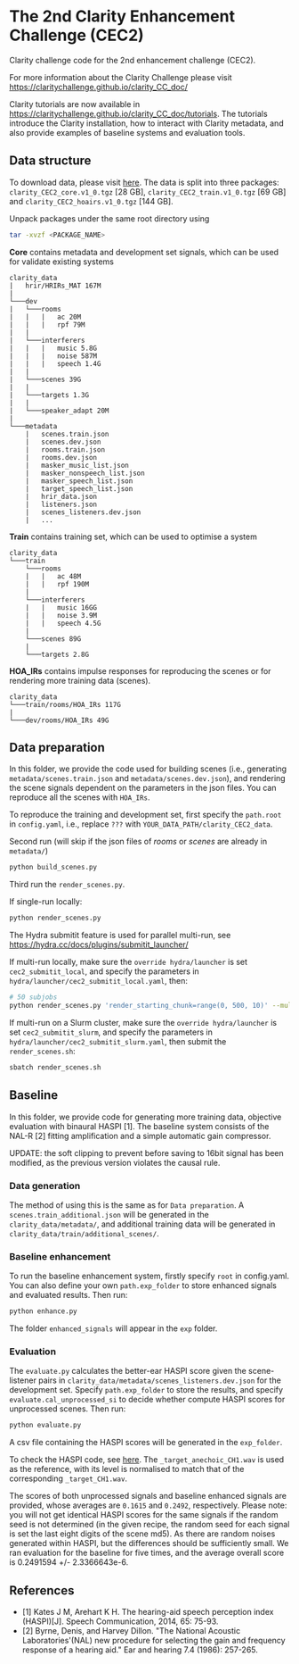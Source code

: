 # The 2nd Clarity Enhancement Challenge (CEC2)

Clarity challenge code for the 2nd enhancement challenge (CEC2).

For more information about the Clarity Challenge please visit https://claritychallenge.github.io/clarity_CC_doc/

Clarity tutorials are now available in https://claritychallenge.github.io/clarity_CC_doc/tutorials. The tutorials introduce the Clarity installation, how to interact with Clarity metadata, and also provide examples of baseline systems and evaluation tools.

## Data structure

To download data, please visit [here](https://mab.to/zU7TS8jJelkoD). The data is split into three packages: `clarity_CEC2_core.v1_0.tgz` [28 GB], `clarity_CEC2_train.v1_0.tgz` [69 GB] and `clarity_CEC2_hoairs.v1_0.tgz` [144 GB].

Unpack packages under the same root directory using

```bash
tar -xvzf <PACKAGE_NAME>
```

**Core** contains metadata and development set signals, which can be used for validate existing systems

```text
clarity_data
|   hrir/HRIRs_MAT 167M
|
└───dev
|   └───rooms
|   |   |   ac 20M
|   |   |   rpf 79M
|   |
|   └───interferers
|   |   |   music 5.8G
|   |   |   noise 587M
|   |   |   speech 1.4G
|   |
|   └───scenes 39G
|   |
|   └───targets 1.3G
|   |
|   └───speaker_adapt 20M
|
└───metadata
    |   scenes.train.json
    |   scenes.dev.json
    |   rooms.train.json
    |   rooms.dev.json
    |   masker_music_list.json
    |   masker_nonspeech_list.json
    |   masker_speech_list.json
    |   target_speech_list.json
    |   hrir_data.json
    |   listeners.json
    |   scenes_listeners.dev.json
    |   ...

```

**Train** contains training set, which can be used to optimise a system

```text
clarity_data
└───train
    └───rooms
    |   |   ac 48M
    |   |   rpf 190M
    |
    └───interferers
    |   |   music 16GG
    |   |   noise 3.9M
    |   |   speech 4.5G
    |
    └───scenes 89G
    |
    └───targets 2.8G

```

**HOA_IRs** contains impulse responses for reproducing the scenes or for rendering more training data (scenes).

```text
clarity_data
└───train/rooms/HOA_IRs 117G
|
└───dev/rooms/HOA_IRs 49G
```

## Data preparation

In this folder, we provide the code used for building scenes (i.e., generating `metadata/scenes.train.json` and `metadata/scenes.dev.json`), and rendering the scene signals dependent on the parameters in the json files. You can reproduce all the scenes with `HOA_IRs`.

To reproduce the training and development set, first specify the `path.root` in `config.yaml`, i.e., replace `???` with `YOUR_DATA_PATH/clarity_CEC2_data`.

Second run (will skip if the json files of _rooms_ or _scenes_ are already in `metadata/`)

```bash
python build_scenes.py
```

Third run the `render_scenes.py`.

If single-run locally:

```bash
python render_scenes.py
```

The Hydra submitit feature is used for parallel multi-run, see https://hydra.cc/docs/plugins/submitit_launcher/

If multi-run locally, make sure the `override hydra/launcher` is set `cec2_submitit_local`, and specify the parameters in `hydra/launcher/cec2_submitit_local.yaml`, then:

```bash
# 50 subjobs
python render_scenes.py 'render_starting_chunk=range(0, 500, 10)' --multirun
```

If multi-run on a Slurm cluster, make sure the `override hydra/launcher` is set `cec2_submitit_slurm`, and specify the parameters in `hydra/launcher/cec2_submitit_slurm.yaml`, then submit the `render_scenes.sh`:

```bash
sbatch render_scenes.sh
```

## Baseline

In this folder, we provide code for generating more training data, objective evaluation with binaural HASPI [1]. The baseline system consists of the NAL-R [2] fitting amplification and a simple automatic gain compressor.

UPDATE: the soft clipping to prevent before saving to 16bit signal has been modified, as the previous version violates the causal rule.

### Data generation

The method of using this is the same as for `Data preparation`. A `scenes.train_additional.json` will be generated in the `clarity_data/metadata/`, and additional training data will be generated in `clarity_data/train/additional_scenes/`.

### Baseline enhancement

To run the baseline enhancement system, firstly specify `root` in config.yaml. You can also define your own `path.exp_folder` to store enhanced signals and evaluated results. Then run:

```bash
python enhance.py
```

The folder `enhanced_signals` will appear in the `exp` folder.

### Evaluation

The `evaluate.py` calculates the better-ear HASPI score given the scene-listener pairs in `clarity_data/metadata/scenes_listeners.dev.json` for the development set. Specify `path.exp_folder` to store the results, and specify `evaluate.cal_unprocessed_si` to decide whether compute HASPI scores for unprocessed scenes. Then run:

```bash
python evaluate.py
```

A csv file containing the HASPI scores will be generated in the `exp_folder`.

To check the HASPI code, see [here](../../clarity/evaluator/haspi). The `_target_anechoic_CH1.wav` is used as the reference, with its level is normalised to match that of the corresponding `_target_CH1.wav`.

The scores of both unprocessed signals and baseline enhanced signals are provided, whose averages are `0.1615` and `0.2492`, respectively. Please note: you will not get identical HASPI scores for the same signals if the random seed is not determined (in the given recipe, the random seed for each signal is set the last eight digits of the scene md5). As there are random noises generated within HASPI, but the differences should be sufficiently small. We ran evaluation for the baseline for five times, and the average overall score is 0.2491594 +/- 2.3366643e-6.

## References

* [1] Kates J M, Arehart K H. The hearing-aid speech perception index (HASPI)[J]. Speech Communication, 2014, 65: 75-93.
* [2] Byrne, Denis, and Harvey Dillon. "The National Acoustic Laboratories'(NAL) new procedure for selecting the gain and frequency response of a hearing aid." Ear and hearing 7.4 (1986): 257-265.
